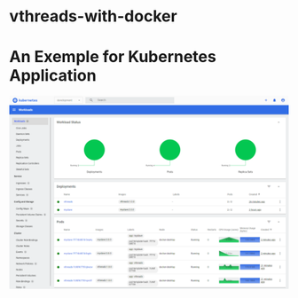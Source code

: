 # vthreads-with-docker

# An Exemple for Kubernetes Application

![Kubernetes Dashboard](img/image.png)
